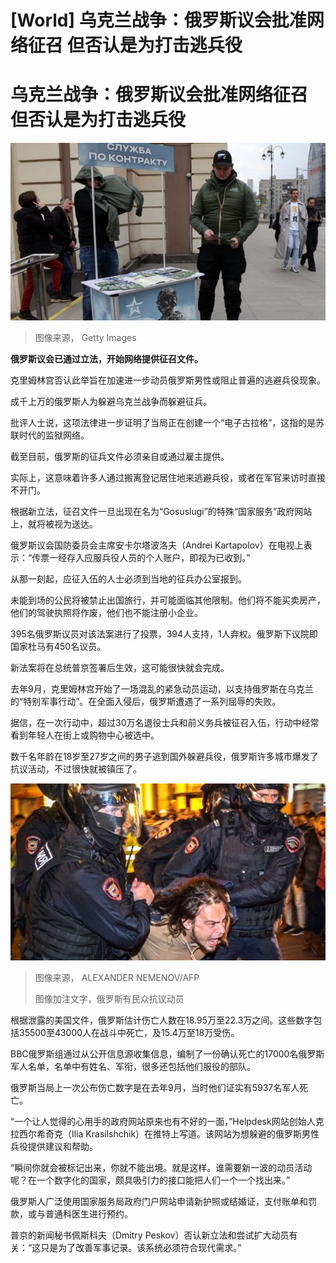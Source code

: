 # [World] 乌克兰战争：俄罗斯议会批准网络征召 但否认是为打击逃兵役

#  乌克兰战争：俄罗斯议会批准网络征召 但否认是为打击逃兵役


![俄罗斯议会批准网络征召](_129333547_draft.jpg)

> 图像来源，  Getty Images

**俄罗斯议会已通过立法，开始网络提供征召文件。**

克里姆林宫否认此举旨在加速进一步动员俄罗斯男性或阻止普遍的逃避兵役现象。

成千上万的俄罗斯人为躲避乌克兰战争而躲避征兵。

批评人士说，这项法律进一步证明了当局正在创建一个“电子古拉格”，这指的是苏联时代的监狱网络。

截至目前，俄罗斯的征兵文件必须亲自或通过雇主提供。

实际上，这意味着许多人通过搬离登记居住地来逃避兵役，或者在军官来访时直接不开门。

根据新立法，征召文件一旦出现在名为“Gosuslugi”的特殊“国家服务”政府网站上，就将被视为送达。

俄罗斯议会国防委员会主席安卡尔塔波洛夫（Andrei Kartapolov）在电视上表示：“传票一经存入应服兵役人员的个人账户，即视为已收到。”

从那一刻起，应征入伍的人士必须到当地的征兵办公室报到。

未能到场的公民将被禁止出国旅行，并可能面临其他限制。他们将不能买卖房产，他们的驾驶执照将作废，他们也不能注册小企业。

395名俄罗斯议员对该法案进行了投票，394人支持，1人弃权。俄罗斯下议院即国家杜马有450名议员。

新法案将在总统普京签署后生效，这可能很快就会完成。

去年9月，克里姆林宫开始了一场混乱的紧急动员运动，以支持俄罗斯在乌克兰的“特别军事行动”。在全面入侵后，俄罗斯遭遇了一系列屈辱的失败。

据信，在一次行动中，超过30万名退役士兵和前义务兵被征召入伍，行动中经常看到年轻人在街上或购物中心被选中。

数千名年龄在18岁至27岁之间的男子逃到国外躲避兵役，俄罗斯许多城市爆发了抗议活动，不过很快就被镇压了。

![俄罗斯有民众抗议动员](_129333551_protest.jpg)

> 图像来源，  ALEXANDER NEMENOV/AFP
>
> 图像加注文字，俄罗斯有民众抗议动员

根据泄露的美国文件，俄罗斯估计伤亡人数在18.95万至22.3万之间。这些数字包括35500至43000人在战斗中死亡，及15.4万至18万受伤。

BBC俄罗斯组通过从公开信息源收集信息，编制了一份确认死亡的17000名俄罗斯军人名单，名单中有姓名、军衔，很多还包括他们服役的部队。

俄罗斯当局上一次公布伤亡数字是在去年9月，当时他们证实有5937名军人死亡。

“一个让人觉得的心用手的政府网站原来也有不好的一面，”Helpdesk网站创始人克拉西尔希奇克（Ilia Krasilshchik）在推特上写道。该网站为想躲避的俄罗斯男性兵役提供建议和帮助。

“瞬间你就会被标记出来，你就不能出境。就是这样。谁需要新一波的动员活动呢？在一个数字化的国家，颇具吸引力的接口能把人们一个一个找出来。”

俄罗斯人广泛使用国家服务局政府门户网站申请新护照或结婚证，支付账单和罚款，或与普通科医生进行预约。

普京的新闻秘书佩斯科夫（Dmitry Peskov）否认新立法和尝试扩大动员有关：“这只是为了改善军事记录。该系统必须符合现代需求。”


